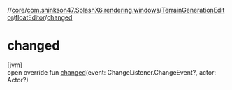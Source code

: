 //[core](../../../../index.md)/[com.shinkson47.SplashX6.rendering.windows](../../index.md)/[TerrainGenerationEditor](../index.md)/[floatEditor](index.md)/[changed](changed.md)

# changed

[jvm]\
open override fun [changed](changed.md)(event: ChangeListener.ChangeEvent?, actor: Actor?)
